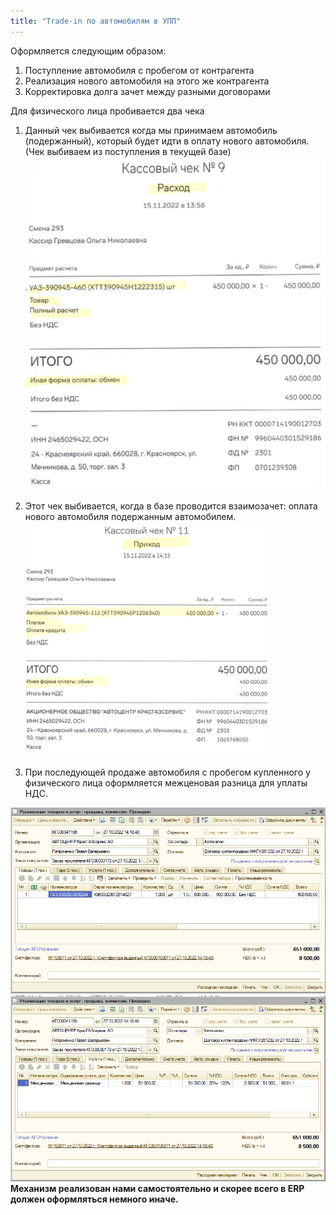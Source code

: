 ```yaml
---
title: "Trade-in по автомобилям в УПП" 
---
```


Оформляется следующим образом:
1. Поступление автомобиля с пробегом от контрагента
2. Реализация нового автомобиля на этого же контрагента
3. Корректировка долга зачет между разными договорами

Для физического лица пробивается два чека
1. Данный чек выбивается когда мы принимаем автомобиль (подержанный), который будет идти в оплату нового автомобиля. (Чек выбиваем из поступления в текущей базе)
![](_attach/Pasted%20image%2020221123113134.png)
2. Этот чек выбивается, когда в базе проводится взаимозачет: оплата нового автомобиля подержанным автомобилем.
![](_attach/Pasted%20image%2020221123113324.png)

3. При последующей продаже автомобиля с пробегом купленного у физического лица оформляется межценовая разница для уплаты НДС.

![](_attach/Pasted%20image%2020221123124202.png)
![](_attach/Pasted%20image%2020221123124410.png)
**Механизм реализован нами самостоятельно и скорее всего в ERP должен оформляться немного иначе.**